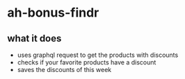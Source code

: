 # ah-bonus-findr

## what it does

 - uses graphql request to get the products with discounts
 - checks if your favorite products have a discount
 - saves the discounts of this week